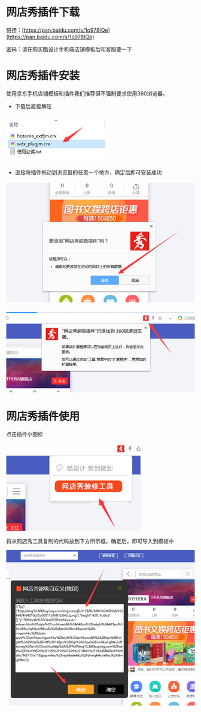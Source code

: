 # 网店秀插件下载

链接：[https://pan.baidu.com/s/1o978IQe](https://pan.baidu.com/s/1o978IQe)

密码：请在购买酷设计手机端店铺模板后和客服要一下

# 网店秀插件安装

使用京东手机店铺模板和插件我们推荐但不强制要求使用360浏览器。

* 下载后直接解压

##### ![](/assets/20180118100305.png)

* 直接将插件拖动到浏览器的任意一个地方，确定后即可安装成功

##### ![](/assets/20180118100455.png)

![](/assets/20180118100522.png)

# 网店秀插件使用

点击插件小图标

![](/assets/20180118100555.png)

将从网店秀工具复制的代码放到下方所示框，确定后，即可导入到模板中

![](/assets/20180118100645.png)

